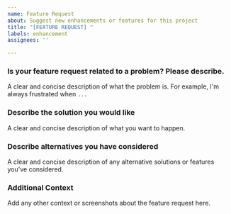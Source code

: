 ```yaml
---
name: Feature Request
about: Suggest new enhancements or features for this project
title: "[FEATURE REQUEST] "
labels: enhancement
assignees: ''

---
```


### **Is your feature request related to a problem? Please describe.**
A clear and concise description of what the problem is. For example, I'm always frustrated when `...`

### **Describe the solution you would like**
A clear and concise description of what you want to happen.

### **Describe alternatives you have considered**
A clear and concise description of any alternative solutions or features you've considered.

### **Additional Context**
Add any other context or screenshots about the feature request here.

